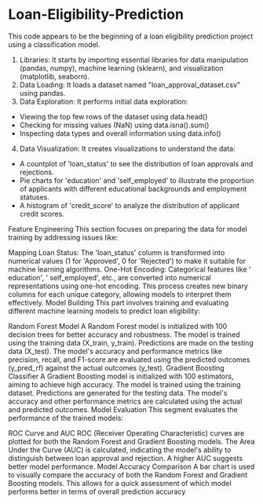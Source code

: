 # Loan-Eligibility-Prediction
This code appears to be the beginning of a loan eligibility prediction project using a classification model.
1. Libraries: It starts by importing essential libraries for data manipulation (pandas, numpy), machine learning (sklearn), and visualization (matplotlib, seaborn).
2. Data Loading: It loads a dataset named "loan_approval_dataset.csv" using pandas.
3. Data Exploration: It performs initial data exploration:
- Viewing the top few rows of the dataset using data.head()
- Checking for missing values (NaN) using data.isna().sum()
- Inspecting data types and overall information using data.info()
4. Data Visualization: It creates visualizations to understand the data:
- A countplot of 'loan_status' to see the distribution of loan approvals and rejections.
- Pie charts for 'education' and 'self_employed' to illustrate the proportion of applicants with different educational backgrounds and employment statuses.
- A histogram of 'credit_score' to analyze the distribution of applicant credit scores.

Feature Engineering
This section focuses on preparing the data for model training by addressing issues like:

Mapping Loan Status: The 'loan_status' column is transformed into numerical values (1 for 'Approved', 0 for 'Rejected') to make it suitable for machine learning algorithms.
One-Hot Encoding: Categorical features like ' education', ' self_employed', etc., are converted into numerical representations using one-hot encoding. This process creates new binary columns for each unique category, allowing models to interpret them effectively.
Model Building
This part involves training and evaluating different machine learning models to predict loan eligibility:

Random Forest Model
A Random Forest model is initialized with 100 decision trees for better accuracy and robustness.
The model is trained using the training data (X_train, y_train).
Predictions are made on the testing data (X_test).
The model's accuracy and performance metrics like precision, recall, and F1-score are evaluated using the predicted outcomes (y_pred_rf) against the actual outcomes (y_test).
Gradient Boosting Classifier
A Gradient Boosting model is initialized with 100 estimators, aiming to achieve high accuracy.
The model is trained using the training dataset.
Predictions are generated for the testing data.
The model's accuracy and other performance metrics are calculated using the actual and predicted outcomes.
Model Evaluation
This segment evaluates the performance of the trained models:

ROC Curve and AUC
ROC (Receiver Operating Characteristic) curves are plotted for both the Random Forest and Gradient Boosting models.
The Area Under the Curve (AUC) is calculated, indicating the model's ability to distinguish between loan approval and rejection. A higher AUC suggests better model performance.
Model Accuracy Comparison
A bar chart is used to visually compare the accuracy of both the Random Forest and Gradient Boosting models. This allows for a quick assessment of which model performs better in terms of overall prediction accuracy
